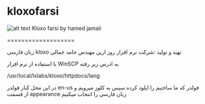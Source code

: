 # kloxofarsi
![alt text](https://raw.githubusercontent.com/phamed/kloxofarsi/branch/path/to/img.png)
Kloxo farsi by hamed jamali

===================

زبان فارسی  kloxo
تهیه و تولید :شرکت نرم افزار روز ارین مهندس حامد جمالی

با استفاده از نرم افزار WinSCP  به ادرس زیر رفته 

/usr/local/lxlabs/kloxo/httpdocs/lang


در این محل کنار فولدر en-us فولدر که ما ساختیم را اپلود کرده 
سپس به کلوز  میرویم و از قسمت appearance زبان فارسی را انتخاب میکنیم


